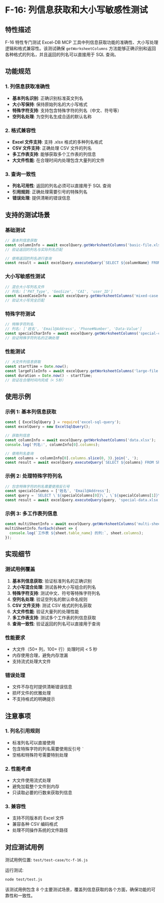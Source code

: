 # F-16: 列信息获取和大小写敏感性测试

## 特性描述

F-16 特性专门测试 Excel-DB MCP 工具中列信息获取功能的准确性、大小写处理逻辑和格式兼容性。该测试确保 `getWorksheetColumns` 方法能够正确识别和返回各种格式的列名，并且返回的列名可以直接用于 SQL 查询。

## 功能规范

### 1. 列信息获取准确性
- **基本列名识别**: 正确识别标准英文列名
- **大小写保持**: 保持原始列名的大小写格式
- **特殊字符支持**: 支持包含特殊字符的列名（中文、符号等）
- **空列名处理**: 为空列名生成合适的默认名称

### 2. 格式兼容性
- **Excel 文件支持**: 支持 .xlsx 格式的多种列名格式
- **CSV 文件支持**: 正确处理 CSV 文件的列名
- **多工作表支持**: 能够获取多个工作表的列信息
- **大文件性能**: 在合理时间内处理包含大量列的文件

### 3. 查询一致性
- **列名可用性**: 返回的列名必须可以直接用于 SQL 查询
- **引用规则**: 正确处理需要引号的特殊列名
- **错误处理**: 提供清晰的错误信息

## 支持的测试场景

### 基础测试
```javascript
// 基本列信息获取
const columnInfo = await excelQuery.getWorksheetColumns('basic-file.xlsx');
// 验证返回的列名与实际列名匹配

// 使用返回的列名进行查询
const result = await excelQuery.executeQuery(`SELECT ${columnName} FROM Sheet1`, 'basic-file.xlsx');
```

### 大小写敏感性测试
```javascript
// 混合大小写列名文件
// 列名: ['PAT_Type', 'GeoSize', 'CAI', 'user_ID']
const mixedCaseInfo = await excelQuery.getWorksheetColumns('mixed-case.xlsx');
// 验证大小写完全匹配
```

### 特殊字符测试
```javascript
// 特殊字符列名
// 列名: ['姓名', 'Email@Address', 'Phone#Number', 'Data-Value']
const specialCharInfo = await excelQuery.getWorksheetColumns('special-chars.xlsx');
// 验证特殊字符列名的正确处理
```

### 性能测试
```javascript
// 大文件列信息获取
const startTime = Date.now();
const largeFileInfo = await excelQuery.getWorksheetColumns('large-file.xlsx');
const duration = Date.now() - startTime;
// 验证在合理时间内完成（< 5秒）
```

## 使用示例

### 示例 1: 基本列信息获取
```javascript
const { ExcelSqlQuery } = require('excel-sql-query');
const excelQuery = new ExcelSqlQuery();

// 获取列信息
const columnInfo = await excelQuery.getWorksheetColumns('data.xlsx');
console.log('列名:', columnInfo[0].columns);

// 使用列名查询
const columns = columnInfo[0].columns.slice(0, 3).join(', ');
const result = await excelQuery.executeQuery(`SELECT ${columns} FROM Sheet1 LIMIT 5`, 'data.xlsx');
```

### 示例 2: 处理特殊字符列名
```javascript
// 包含特殊字符的列名需要使用反引号
const specialColumns = ['姓名', 'Email@Address'];
const query = `SELECT \`${specialColumns[0]}\`, \`${specialColumns[1]}\` FROM Sheet1`;
const result = await excelQuery.executeQuery(query, 'special-data.xlsx');
```

### 示例 3: 多工作表列信息
```javascript
const multiSheetInfo = await excelQuery.getWorksheetColumns('multi-sheet.xlsx');
multiSheetInfo.forEach(sheet => {
  console.log(`工作表 ${sheet.table_name} 的列:`, sheet.columns);
});
```

## 实现细节

### 测试用例覆盖
1. **基本列信息获取**: 验证标准列名的正确识别
2. **大小写混合处理**: 测试各种大小写组合的列名
3. **特殊字符支持**: 测试中文、符号等特殊字符列名
4. **空列名处理**: 验证空列名的默认命名规则
5. **CSV 文件支持**: 测试 CSV 格式的列名获取
6. **大文件性能**: 验证大量列的处理性能
7. **多工作表支持**: 测试多个工作表的列信息获取
8. **查询一致性**: 验证返回的列名可以直接用于查询

### 性能要求
- 大文件（50+ 列，100+ 行）处理时间 < 5 秒
- 内存使用合理，避免内存泄漏
- 支持流式处理大文件

### 错误处理
- 文件不存在时提供清晰错误信息
- 损坏文件的优雅处理
- 不支持格式的明确提示

## 注意事项

### 1. 列名引用规则
- 标准列名可以直接使用
- 包含特殊字符的列名需要使用反引号 `` ` ``
- 空格和特殊符号需要特别处理

### 2. 性能考虑
- 大文件使用流式处理
- 避免加载整个文件到内存
- 只读取必要的行数来获取列信息

### 3. 兼容性
- 支持不同版本的 Excel 文件
- 兼容各种 CSV 编码格式
- 处理不同操作系统的文件路径

## 对应测试用例

测试用例位置: `test/test-case/tc-f-16.js`

运行测试:
```bash
node test/test.js
```

该测试用例包含 8 个主要测试场景，覆盖列信息获取的各个方面，确保功能的可靠性和一致性。